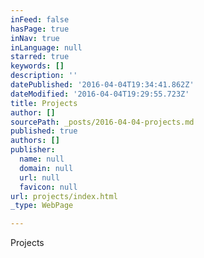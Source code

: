 ```yaml
---
inFeed: false
hasPage: true
inNav: true
inLanguage: null
starred: true
keywords: []
description: ''
datePublished: '2016-04-04T19:34:41.862Z'
dateModified: '2016-04-04T19:29:55.723Z'
title: Projects
author: []
sourcePath: _posts/2016-04-04-projects.md
published: true
authors: []
publisher:
  name: null
  domain: null
  url: null
  favicon: null
url: projects/index.html
_type: WebPage

---
```

Projects